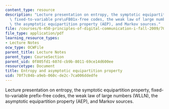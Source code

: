 ```yaml
---
content_type: resource
description: "Lecture presentation on entropy, the symptotic equipartition property,\
  \ fixed-to-variable pre\uFB01x-free codes, the weak law of large numbers (WLLN),\
  \ the asymptotic equipartition property (AEP), and Markov sources."
file: /courses/6-450-principles-of-digital-communication-i-fall-2009/70f7c04ba9eb060cde2c7ca006ddedfe_MIT6_450F09_slide04.pdf
file_type: application/pdf
learning_resource_types:
- Lecture Notes
ocw_type: OCWFile
parent_title: Lecture Notes
parent_type: CourseSection
parent_uid: 0f805fd1-607d-cb9b-8011-69ce14d600ee
resourcetype: Document
title: Entropy and asymptotic equipartition property
uid: 70f7c04b-a9eb-060c-de2c-7ca006ddedfe
---
```

Lecture presentation on entropy, the symptotic equipartition property, fixed-to-variable preﬁx-free codes, the weak law of large numbers (WLLN), the asymptotic equipartition property (AEP), and Markov sources.


